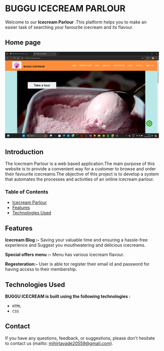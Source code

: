   # BUGGU ICECREAM PARLOUR

  Welcome to our **Icecream Parlour** .This platform helps you to make an easier task of searching your favourite icecream and its flavour.


## Home page 
![home image](homepageimg.png)




## Introduction
The Icecream Parlour is a web based application.The main purpose of this
website is to provide a convenient way for a customer to browse and order their favourite icecreams.The objective of this project is to develop a system that automates the processes and activities of an online icecream parlour. 

### Table of Contents

- [Icecream Parlour]()
- [Features](#features)
- [Technologies Used](#technologies-used)

## Features


**Icecream Blog :-** Saving your valuable time and ensuring a hassle-free experience and Suggest you mouthwatering and delicious icecreams.

**Special offers menu :-** Menu has various icecream flavour.

**Regesteration:-** User is able tor register their email id and password for having access to their membership.

## Technologies Used

  **BUGGU ICECREAM is built using the following technologies :**

- ```HTML```
- ```CSS```

## Contact
If you have any questions, feedback, or suggestions, please don't hesitate to contact us 
(mailto: mihirtayade20559@gmail.com).

